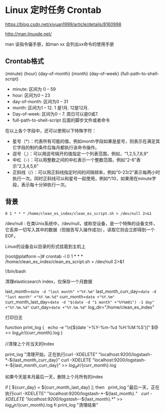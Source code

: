 # Linux 定时任务 Crontab

https://blog.csdn.net/xiyuan1999/article/details/8160998

http://man.linuxde.net/ 

man 该指令偏手册，如man xx 会列出xx命令的使用手册



## Crontab格式

{minute} {hour} {day-of-month} {month} {day-of-week} {full-path-to-shell-script}  

-  minute: 区间为 0 – 59  
-  hour: 区间为0 – 23  
-  day-of-month: 区间为0 – 31  
-  month: 区间为1 – 12. 1 是1月. 12是12月.  
-  Day-of-week: 区间为0 – 7. 周日可以是0或7.
-  full-path-to-shell-script  后面的脚步文件或者命令

在以上各个字段中，还可以使用以下特殊字符：

- 星号（*）：代表所有可能的值，例如month字段如果是星号，则表示在满足其它字段的制约条件后每月都执行该命令操作。
- 逗号（,）：可以用逗号隔开的值指定一个列表范围，例如，“1,2,5,7,8,9”
- 中杠（-）：可以用整数之间的中杠表示一个整数范围，例如“2-6”表示“2,3,4,5,6”
- 正斜线（/）：可以用正斜线指定时间的间隔频率，例如“0-23/2”表示每两小时执行一次。同时正斜线可以和星号一起使用，例如*/10，如果用在minute字段，表示每十分钟执行一次。

 



## 背景

`0 1 * * * /home/clean_es_index/clean_es_script.sh > /dev/null 2>&1`

/dev/null : 在类Unix系统中，/dev/null，或称空设备，是一个特殊的设备文件，它丢弃一切写入其中的数据（但报告写入操作成功），读取它则会立即得到一个EOF。

Linux的设备会以目录的形式挂载到主机上



[root@platform ~]# crontab -l
0 1 * * * /home/clean_es_index/clean_es_script.sh > /dev/null 2>&1

!/bin/bash

清理elasticsearch index，仅保存一个月数据

last_month=`date -d "last month" +"%Y.%m"`
last_month_curr_day=`date -d "last month" +"%Y.%m.%d"`
curr_month=`date +"%Y.%m"`
curr_month_last_day=`date -d "$(date -d "1 month" +"%Y%m01") -1 day" +"%Y.%m.%d"`
curr_day=`date +"%Y.%m.%d"`
log_dir="/home/clean_es_index"

打印日志

function print_log {
  echo -e "\n[$(date '+%Y-%m-%d %H:%M:%S')]" $@ >> ${log_dir}/${curr_month}.log
}

//清理上个月当天的Index

print_log "清理开始，正在执行curl -XDELETE" "localhost:9200/logstash-*-${last_month_curr_day}"
curl -XDELETE "localhost:9200/logstash-*-${last_month_curr_day}" >> ${log_dir}/${curr_month}.log

如果今天是本月最后一天，删除上个月所有的index

if [ ${curr_day} = ${curr_month_last_day} ]; then
  print_log "最后一天，正在执行curl -XDELETE" "localhost:9200/logstash-*-${last_month}.*"
  curl -XDELETE "localhost:9200/logstash-*-${last_month}.*" >> ${log_dir}/${curr_month}.log
fi
print_log "清理结束"

















